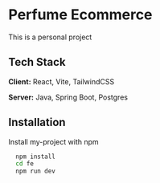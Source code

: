 
# Perfume Ecommerce

This is a personal project

## Tech Stack

**Client:** React, Vite, TailwindCSS

**Server:** Java, Spring Boot, Postgres



## Installation

Install my-project with npm

```bash
  npm install
  cd fe
  npm run dev
```
    
